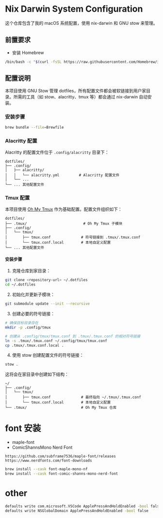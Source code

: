# Nix Darwin System Configuration

这个仓库包含了我的 macOS 系统配置，使用 nix-darwin 和 GNU stow 来管理。

## 前置要求

- 安装 Homebrew

```bash
/bin/bash -c "$(curl -fsSL https://raw.githubusercontent.com/Homebrew/install/HEAD/install.sh)"
```

## 配置说明

本项目使用 GNU Stow 管理 dotfiles，所有配置文件都会被软链接到用户家目录。所需的工具（如 stow、alacritty、tmux 等）都会通过 nix-darwin 自动安装。

### 安装步骤

```bash
brew bundle --file=Brewfile
```

### Alacritty 配置

Alacritty 的配置文件位于 `.config/alacritty` 目录下：

```
dotfiles/
├── .config/
│   ├── alacritty/
│   │   └── alacritty.yml         # Alacritty 配置文件
│   └── ...
└── ... 其他配置文件
```

### Tmux 配置

本项目使用 [Oh My Tmux](https://github.com/gpakosz/.tmux) 作为基础配置。配置文件组织如下：

```
dotfiles/
├── .tmux/                          # Oh My Tmux 子模块
├── .config/
│   └── tmux/
│       ├── tmux.conf              # 符号链接到 .tmux/.tmux.conf
│       └── tmux.conf.local        # 本地自定义配置
└── ... 其他配置文件
```

#### 安装步骤

1. 克隆仓库到家目录：

```bash
git clone <repository-url> ~/.dotfiles
cd ~/.dotfiles
```

2. 初始化并更新子模块：

```bash
git submodule update --init --recursive
```

3. 创建必要的符号链接：

```bash
# 确保目标目录存在
mkdir -p .config/tmux

# 创建从 .config/tmux/tmux.conf 到 .tmux/.tmux.conf 的相对符号链接
ln -s .tmux/.tmux.conf ~/.config/tmux/tmux.conf
cp .tmux/.tmux.conf.local .
```

4. 使用 stow 创建配置文件的符号链接：

```bash
stow .
```

这将会在家目录中创建如下结构：

```
~/
├── .config/
│   └── tmux/
│       ├── tmux.conf              # 最终指向 ~/.tmux/.tmux.conf
│       └── tmux.conf.local        # 本地自定义配置
└── .tmux/                         # Oh My Tmux 仓库
```

# font 安装

- maple-font
- ComicShannsMono Nerd Font

```
https://github.com/subframe7536/maple-font/releases
https://www.nerdfonts.com/font-downloads
```

```bash
brew install --cask font-maple-mono-nf
brew install --cask font-comic-shanns-mono-nerd-font
```

# other

```bash
defaults write com.microsoft.VSCode ApplePressAndHoldEnabled -bool false
defaults write NSGlobalDomain ApplePressAndHoldEnabled -bool false
```
